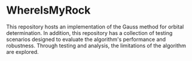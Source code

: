 # WhereIsMyRock
This repository hosts an implementation of the Gauss method for orbital determination. In addition, this repository has a collection of testing scenarios designed to evaluate the algorithm's performance and robustness. Through testing and analysis, the limitations of the algorithm are explored.
